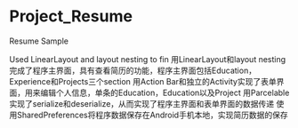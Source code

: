# Project_Resume
Resume Sample

Used LinearLayout and layout nesting to fin
用LinearLayout和layout nesting完成了程序主界面，具有查看简历的功能，程序主界面包括Education，Experience和Projects三个section
用Action Bar和独立的Activity实现了表单界面，用来编辑个人信息，单条的Education，Education以及Project
用Parcelable实现了serialize和deserialize，从而实现了程序主界面和表单界面的数据传递
使用SharedPreferences将程序数据保存在Android手机本地，实现简历数据的保存
